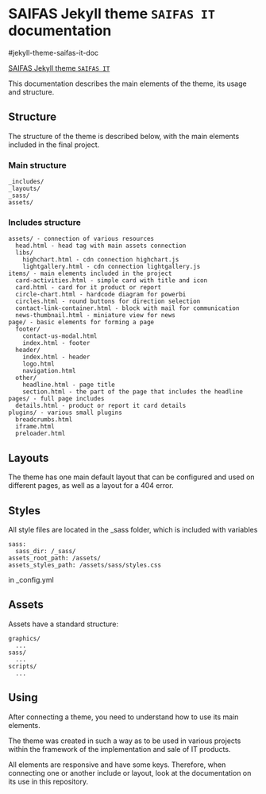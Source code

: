 # SAIFAS Jekyll theme `SAIFAS IT` documentation

#jekyll-theme-saifas-it-doc

[SAIFAS Jekyll theme `SAIFAS IT`](https://github.com/JekyllGO/saifas-ssg-jekyll-theme-saifas-it)

This documentation describes the main elements of the theme, its usage and structure.

## Structure
The structure of the theme is described below, with the main elements included in the final project.
### Main structure
```
_includes/
_layouts/
_sass/
assets/
```
### Includes structure
```
assets/ - connection of various resources
  head.html - head tag with main assets connection
  libs/
    highchart.html - cdn connection highchart.js
    lightgallery.html - cdn connection lightgallery.js
items/ - main elements included in the project
  card-activities.html - simple card with title and icon
  card.html - card for it product or report
  circle-chart.html - hardcode diagram for powerbi
  circles.html - round buttons for direction selection
  contact-link-container.html - block with mail for communication
  news-thumbnail.html - miniature view for news
page/ - basic elements for forming a page
  footer/
    contact-us-modal.html
    index.html - footer
  header/
    index.html - header
    logo.html
    navigation.html
  other/
    headline.html - page title 
    section.html - the part of the page that includes the headline
pages/ - full page includes
  details.html - product or report it card details
plugins/ - various small plugins
  breadcrumbs.html
  iframe.html
  preloader.html
```
## Layouts
The theme has one main default layout that can be configured and used on different pages, as well as a layout for a 404 error.

## Styles

All style files are located in the _sass folder, which is included with variables
```
sass:
  sass_dir: /_sass/
assets_root_path: /assets/
assets_styles_path: /assets/sass/styles.css
``` 
in _config.yml

## Assets
Assets have a standard structure:
```
graphics/
  ...
sass/
  ...
scripts/
  ...
```

## Using
After connecting a theme, you need to understand how to use its main elements.

The theme was created in such a way as to be used in various projects within the framework of the implementation and sale of IT products.

All elements are responsive and have some keys. Therefore, when connecting one or another include or layout, look at the documentation on its use in this repository.
